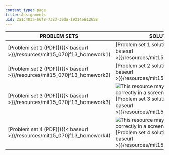 ```yaml
---
content_type: page
title: Assignments
uid: 2a1c403a-b6f8-7383-39da-19214e812658
---
```


| PROBLEM SETS | SOLUTIONS |
| --- | --- |
| [Problem set 1 (PDF)]({{< baseurl >}}/resources/mit15_070jf13_homework1) | [Problem set 1 solutions (PDF)]({{< baseurl >}}/resources/mit15_070jf13_pset1_sol) |
| [Problem set 2 (PDF)]({{< baseurl >}}/resources/mit15_070jf13_homework2) | [Problem set 2 solutions (PDF)]({{< baseurl >}}/resources/mit15_070jf13_pset2_sol) |
| [Problem set 3 (PDF)]({{< baseurl >}}/resources/mit15_070jf13_homework3) | ![This resource may not render correctly in a screen reader.](/images/inacessible.gif)[Problem set 3 solutions (PDF)]({{< baseurl >}}/resources/mit15_070jf13_pset3_sol) |
| [Problem set 4 (PDF)]({{< baseurl >}}/resources/mit15_070jf13_homework4) | ![This resource may not render correctly in a screen reader.](/images/inacessible.gif)[Problem set 4 solutions (PDF)]({{< baseurl >}}/resources/mit15_070jf13_pset4_sol)
